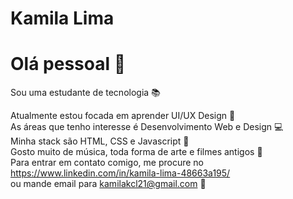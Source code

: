 # Kamila Lima

# Olá pessoal 👋

Sou uma estudante de tecnologia 📚

Atualmente estou focada em aprender UI/UX Design 🌱
<br/>As áreas que tenho interesse é Desenvolvimento Web e Design 💻
<br/>Minha stack são HTML, CSS e Javascript 🚀
<br/>Gosto muito de música, toda forma de arte e filmes antigos 🎨
<br/>Para entrar em contato comigo, me procure no https://www.linkedin.com/in/kamila-lima-48663a195/ 
<br/>ou mande email para kamilakcl21@gmail.com 📩
